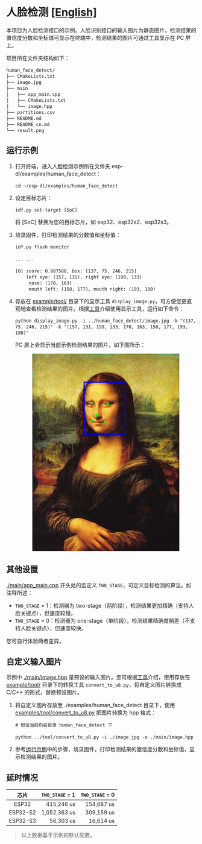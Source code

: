 # 人脸检测 [[English]](./README.md)

本项目为人脸检测接口的示例。人脸识别接口的输入图片为静态图片，检测结果的置信度分数和坐标值可显示在终端中，检测结果的图片可通过工具显示在 PC 屏上。

项目所在文件夹结构如下：

```shell
human_face_detect/
├── CMakeLists.txt
├── image.jpg
├── main
│   ├── app_main.cpp
│   ├── CMakeLists.txt
│   └── image.hpp
├── partitions.csv
├── README.md
├── README_cn.md
└── result.png
```



## 运行示例

1. 打开终端，进入人脸检测示例所在文件夹 esp-dl/examples/human_face_detect：

    ```shell
    cd ~/esp-dl/examples/human_face_detect
    ```

2. 设定目标芯片：

    ```shell
    idf.py set-target [SoC]
    ```
    将 [SoC] 替换为您的目标芯片，如 esp32、esp32s2、esp32s3。

3. 烧录固件，打印检测结果的分数值和坐标值：

   ```shell
   idf.py flash monitor
   
   ... ...
   
   [0] score: 0.987580, box: [137, 75, 246, 215]
       left eye: (157, 131), right eye: (199, 133)
        nose: (170, 163)
        mouth left: (158, 177), mouth right: (193, 180)
   ```

4. 存放在 [example/tool/](../tool/) 目录下的显示工具 `display_image.py`，可方便您更直观地查看检测结果的图片。根据[工具](../tool/README_cn.md)介绍使用显示工具，运行如下命令：

   ```shell
   python display_image.py -i ../human_face_detect/image.jpg -b "(137, 75, 246, 215)" -k "(157, 131, 199, 133, 170, 163, 158, 177, 193, 180)"
   ```
   PC 屏上会显示当前示例检测结果的图片，如下图所示：
   
    <p align="center">
    <img width="%" src="./result.png"> 
    </p>



## 其他设置

[./main/app_main.cpp](./main/app_main.cpp) 开头处的宏定义 `TWO_STAGE`，可定义目标检测的算法。如注释所述：

- `TWO_STAGE` = 1：检测器为 two-stage（两阶段），检测结果更加精确（支持人脸关键点），但速度较慢。
- `TWO_STAGE` = 0：检测器为 one-stage（单阶段），检测结果精确度稍差（不支持人脸关键点），但速度较快。

您可自行体验两者差异。



## 自定义输入图片

示例中 [./main/image.hpp](./main/image.hpp) 是预设的输入图片。您可根据[工具](../tool/README_cn.md)介绍，使用存放在 [example/tool/](../tool/) 目录下的转换工具 `convert_to_u8.py`，将自定义图片转换成 C/C++ 的形式，替换预设图片。

1. 将自定义图片存放至 ./examples/human_face_detect 目录下，使用 [examples/tool/convert_to_u8.py](../tool/convert_to_u8.py) 把图片转换为 hpp 格式：

   ```shell
   # 假设当前仍在目录 human_face_detect 下

   python ../tool/convert_to_u8.py -i ./image.jpg -o ./main/image.hpp
   ```

2. 参考[运行示例](#运行示例)中的步骤，烧录固件，打印检测结果的置信度分数和坐标值，显示检测结果的图片。



## 延时情况

|   芯片   | `TWO_STAGE` = 1 | `TWO_STAGE` = 0 |
| :------: | --------------: | --------------: |
|  ESP32   |      415,246 us |      154,687 us |
| ESP32-S2 |    1,052,363 us |      309,159 us |
| ESP32-S3 |       56,303 us |       16,614 us |

> 以上数据基于示例的默认配置。
